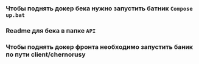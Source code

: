 ### Чтобы поднять докер бека нужно запустить батник `Compose up.bat`


### Readme для бека в папке `API`


### Чтобы поднять докер фронта необходимо запустить баник по пути client/chernorusy
